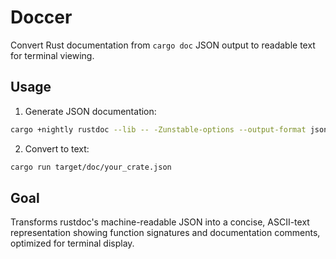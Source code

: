 # Doccer

Convert Rust documentation from `cargo doc` JSON output to readable text for terminal viewing.

## Usage

1. Generate JSON documentation:
```bash
cargo +nightly rustdoc --lib -- -Zunstable-options --output-format json
```

2. Convert to text:
```bash
cargo run target/doc/your_crate.json
```

## Goal

Transforms rustdoc's machine-readable JSON into a concise, ASCII-text representation showing function signatures and documentation comments, optimized for terminal display.